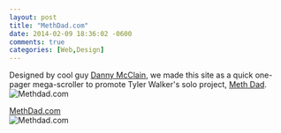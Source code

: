 ```yaml
---
layout: post
title: "MethDad.com"
date: 2014-02-09 18:36:02 -0600
comments: true
categories: [Web,Design]
---
```

[danny]: http://dannymcclain.tumblr.com/
[methdad]: https://soundcloud.com/methdad/
Designed by cool guy [Danny McClain][danny], we made this site as a quick one-pager mega-scroller to promote Tyler Walker's solo project, [Meth Dad][methdad].
<br>
![Methdad.com](/images/methdad/methdad.png)
<br>
<!--more-->
[methdadcom]: http://old.methdad.com/
[MethDad.com][methdadcom]
<br>
![Methdad.com](/images/methdad/methdad2.png)
<br>
